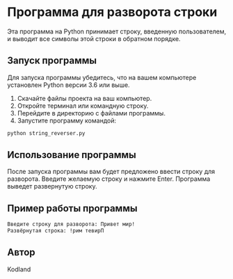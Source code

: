 # Программа для разворота строки

Эта программа на Python принимает строку, введенную пользователем, и выводит все символы этой строки в обратном порядке.

## Запуск программы

Для запуска программы убедитесь, что на вашем компьютере установлен Python версии 3.6 или выше.

1. Скачайте файлы проекта на ваш компьютер.
2. Откройте терминал или командную строку.
3. Перейдите в директорию с файлами программы.
4. Запустите программу командой:

```bash
python string_reverser.py
```

## Использование программы

После запуска программы вам будет предложено ввести строку для разворота. Введите желаемую строку и нажмите Enter. Программа выведет развернутую строку.

## Пример работы программы

```bash
Введите строку для разворота: Привет мир!
Развёрнутая строка: !рим тевирП
```

## Автор

Kodland
